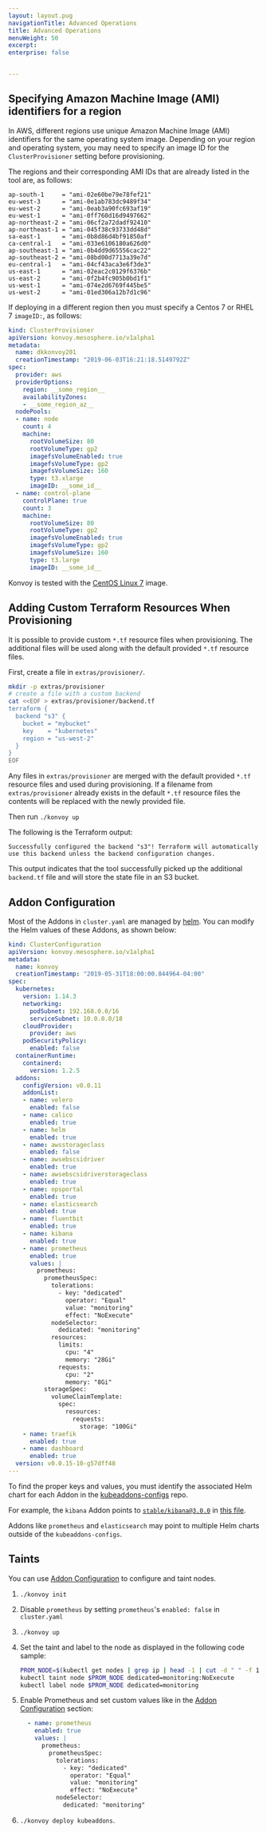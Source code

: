 ```yaml
---
layout: layout.pug
navigationTitle: Advanced Operations
title: Advanced Operations
menuWeight: 50
excerpt: 
enterprise: false


---
```


## Specifying Amazon Machine Image (AMI) identifiers for a region

In AWS, different regions use unique Amazon Machine Image (AMI) identifiers for the same operating system image.
Depending on your region and operating system, you may need to specify an image ID for the `ClusterProvisioner` setting before provisioning.

The regions and their corresponding AMI IDs that are already listed in the tool are, as follows:

```text
ap-south-1     = "ami-02e60be79e78fef21"
eu-west-3      = "ami-0e1ab783dc9489f34"
eu-west-2      = "ami-0eab3a90fc693af19"
eu-west-1      = "ami-0ff760d16d9497662"
ap-northeast-2 = "ami-06cf2a72dadf92410"
ap-northeast-1 = "ami-045f38c93733dd48d"
sa-east-1      = "ami-0b8d86d4bf91850af"
ca-central-1   = "ami-033e6106180a626d0"
ap-southeast-1 = "ami-0b4dd9d65556cac22"
ap-southeast-2 = "ami-08bd00d7713a39e7d"
eu-central-1   = "ami-04cf43aca3e6f3de3"
us-east-1      = "ami-02eac2c0129f6376b"
us-east-2      = "ami-0f2b4fc905b0bd1f1"
us-west-1      = "ami-074e2d6769f445be5"
us-west-2      = "ami-01ed306a12b7d1c96"
```

If deploying in a different region then you must specify a Centos 7 or RHEL 7 `imageID:`, as follows:

```yaml
kind: ClusterProvisioner
apiVersion: konvoy.mesosphere.io/v1alpha1
metadata:
  name: dkkonvoy201
  creationTimestamp: "2019-06-03T16:21:18.5149792Z"
spec:
  provider: aws
  providerOptions:
    region: __some_region__
    availabilityZones:
    - __some_region_az__
  nodePools:
  - name: node
    count: 4
    machine:
      rootVolumeSize: 80
      rootVolumeType: gp2
      imagefsVolumeEnabled: true
      imagefsVolumeType: gp2
      imagefsVolumeSize: 160
      type: t3.xlarge
      imageID: __some_id__
  - name: control-plane
    controlPlane: true
    count: 3
    machine:
      rootVolumeSize: 80
      rootVolumeType: gp2
      imagefsVolumeEnabled: true
      imagefsVolumeType: gp2
      imagefsVolumeSize: 160
      type: t3.large
      imageID: __some_id__
```

Konvoy is tested with the [CentOS Linux 7](https://aws.amazon.com/marketplace/pp/B00O7WM7QW) image.

## Adding Custom Terraform Resources When Provisioning

It is possible to provide custom `*.tf` resource files when provisioning.
The additional files will be used along with the default provided `*.tf` resource files.

First, create a file in `extras/provisioner/`.

```bash
mkdir -p extras/provisioner
# create a file with a custom backend
cat <<EOF > extras/provisioner/backend.tf
terraform {
  backend "s3" {
    bucket = "mybucket"
    key    = "kubernetes"
    region = "us-west-2"
  }
}
EOF
```

Any files in `extras/provisioner` are merged with the default provided `*.tf` resource files and used during provisioning.
If a filename from `extras/provisioner` already exists in the default `*.tf` resource files the contents will be replaced with the newly provided file.

Then run `./konvoy up`

The following is the Terraform output:

```text
Successfully configured the backend "s3"! Terraform will automatically
use this backend unless the backend configuration changes.
```

This output indicates that the tool successfully picked up the additional `backend.tf` file and will store the state file in an S3 bucket.

## Addon Configuration

Most of the Addons in `cluster.yaml` are managed by [helm](https://Helm.sh).
You can modify the Helm values of these Addons, as shown below:

```yaml
kind: ClusterConfiguration
apiVersion: konvoy.mesosphere.io/v1alpha1
metadata:
  name: konvoy
  creationTimestamp: "2019-05-31T18:00:00.844964-04:00"
spec:
  kubernetes:
    version: 1.14.3
    networking:
      podSubnet: 192.168.0.0/16
      serviceSubnet: 10.0.0.0/18
    cloudProvider:
      provider: aws
    podSecurityPolicy:
      enabled: false
  containerRuntime:
    containerd:
      version: 1.2.5
  addons:
    configVersion: v0.0.11
    addonList:
    - name: velero
      enabled: false
    - name: calico
      enabled: true
    - name: helm
      enabled: true
    - name: awsstorageclass
      enabled: false
    - name: awsebscsidriver
      enabled: true
    - name: awsebscsidriverstorageclass
      enabled: true
    - name: opsportal
      enabled: true
    - name: elasticsearch
      enabled: true
    - name: fluentbit
      enabled: true
    - name: kibana
      enabled: true
    - name: prometheus
      enabled: true
      values: |
        prometheus:
          prometheusSpec:
            tolerations:
              - key: "dedicated"
                operator: "Equal"
                value: "monitoring"
                effect: "NoExecute"
            nodeSelector:
              dedicated: "monitoring"
            resources:
              limits:
                cpu: "4"
                memory: "28Gi"
              requests:
                cpu: "2"
                memory: "8Gi"
          storageSpec:
            volumeClaimTemplate:
              spec:
                resources:
                  requests:
                    storage: "100Gi"
    - name: traefik
      enabled: true
    - name: dashboard
      enabled: true
  version: v0.0.15-10-g57dff48
---
```

To find the proper keys and values, you must identify the associated Helm chart for each Addon in the [kubeaddons-configs][kubeaddons-configs_templates] repo.

For example, the `kibana` Addon points to [`stable/kibana@3.0.0`][helm_kibana] in [this file][kubeaddons-configs_kibana].

Addons like `prometheus` and `elasticsearch` may point to multiple Helm charts outside of the `kubeaddons-configs`.

## Taints

You can use [Addon Configuration](#addon-configuration) to configure and taint nodes.

1. `./konvoy init`
2. Disable `prometheus` by setting `prometheus`'s `enabled: false` in `cluster.yaml`
3. `./konvoy up`
4. Set the taint and label to the node as displayed in the following code sample:

    ```bash
    PROM_NODE=$(kubectl get nodes | grep ip | head -1 | cut -d " " -f 1)
    kubectl taint node $PROM_NODE dedicated=monitoring:NoExecute
    kubectl label node $PROM_NODE dedicated=monitoring
    ```

5. Enable Prometheus and set custom values like in the [Addon Configuration](#addon-configuration) section:

    ```yaml
      - name: prometheus
        enabled: true
        values: |
          prometheus:
            prometheusSpec:
              tolerations:
                - key: "dedicated"
                  operator: "Equal"
                  value: "monitoring"
                  effect: "NoExecute"
              nodeSelector:
                dedicated: "monitoring"
    ```

6. `./konvoy deploy kubeaddons`.

[kubeaddons-configs_templates]: https://github.com/mesosphere/kubeaddons-configs/tree/master/templates
[helm_kibana]: https://github.com/helm/charts/blob/bca1e989ee38cb95815760188e8aee4286b0df1c/stable/kibana/Chart.yaml#L2-L3
[kubeaddons-configs_kibana]: https://github.com/mesosphere/kubeaddons-configs/blob/65d7a7ae26d4bebd7035d713a5ea5db656ac2659/templates/kibana.yaml#L11-L12
